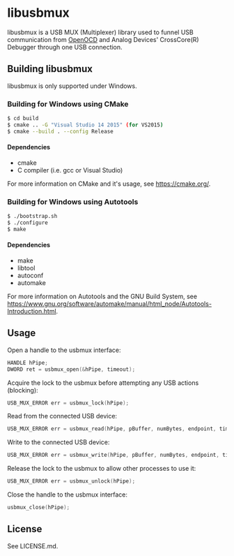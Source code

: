 # libusbmux

libusbmux is a USB MUX (Multiplexer) library used to funnel USB communication from [OpenOCD](https://openocd.org) and Analog Devices' CrossCore(R) Debugger through one USB connection.

## Building libusbmux

libusbmux is only supported under Windows.

### Building for Windows using CMake

```sh
$ cd build
$ cmake .. -G "Visual Studio 14 2015" (for VS2015)
$ cmake --build . --config Release
```

#### Dependencies

- cmake
- C compiler (i.e. gcc or Visual Studio)

For more information on CMake and it's usage, see https://cmake.org/.

### Building for Windows using Autotools

```sh
$ ./bootstrap.sh
$ ./configure
$ make
```

#### Dependencies

- make
- libtool
- autoconf
- automake

For more information on Autotools and the GNU Build System, see https://www.gnu.org/software/automake/manual/html_node/Autotools-Introduction.html.

## Usage

Open a handle to the usbmux interface:

```c++
HANDLE hPipe;
DWORD ret = usbmux_open(&hPipe, timeout);
```

Acquire the lock to the usbmux before attempting any USB actions (blocking):
```c++
USB_MUX_ERROR err = usbmux_lock(hPipe);
```

Read from the connected USB device:
```c++
USB_MUX_ERROR err = usbmux_read(hPipe, pBuffer, numBytes, endpoint, timeout);
```

Write to the connected USB device:
```c++
USB_MUX_ERROR err = usbmux_write(hPipe, pBuffer, numBytes, endpoint, timeout);
```

Release the lock to the usbmux to allow other processes to use it:
```c++
USB_MUX_ERROR err = usbmux_unlock(hPipe);
```

Close the handle to the usbmux interface:
```c++
usbmux_close(hPipe);
```

## License

See LICENSE.md.
